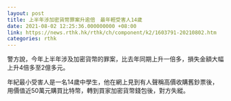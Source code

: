 ```yaml
---
layout: post
title: 上半年涉加密貨幣罪案升逾倍　最年輕受害人14歲
date: 2021-08-02 12:25:36.000000000 +08:00
link: https://news.rthk.hk/rthk/ch/component/k2/1603791-20210802.htm
categories: rthk
---
```


警方說，今年上半年涉及加密貨幣的罪案，比去年同期上升一倍多，損失金額大幅上升4倍多至2億多元。

年紀最小受害人是一名14歲中學生，他在網上見到有人聲稱高價收購舊鈔票後，用價值近50萬元購買比特幣，轉到買家加密貨幣錢包後，對方失縱。
